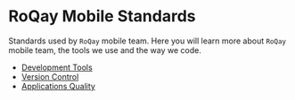 # RoQay Mobile Standards

Standards used by `RoQay` mobile team. Here you will learn more about `RoQay` mobile team, the tools we use and the way we code.

- [Development Tools](DevelopmentTools.md)
- [Version Control](VersionControl.md)
- [Applications Quality](ApplicationsQuality.md)
